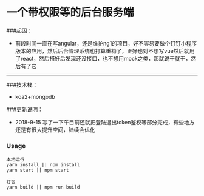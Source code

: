 # 一个带权限等的后台服务端
###起因：

- 前段时间一直在写angular，还是维护ng1的项目，好不容易要做个钉钉小程序版本的应用，然后后台管理系统也打算重构了，正好也对不想写vue然后就用了react，然后搭好后发现还没接口，也不想用mock之类，那就说干就干，然后有了它

* * *

###技术栈：
- koa2+mongodb

###更新说明：
- 2018-9-15 
  写了一下午目前还就把登陆退出token鉴权等部分完成，有些地方还是有很大提升空间，陆续会优化

### Usage
```
本地运行
yarn install || npm install
yarn start || npm start

打包
yarn build || npm run build
